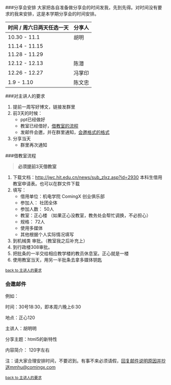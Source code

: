 ###分享会安排
大家把各自准备做分享会的时间发我，先到先得。对时间没有要求的我来安排，这是本学期分享会的时间安排。

| 时间 / 周六日两天任选一天 | 分享人 |
| ------------- | ------------- |
| 10.30 - 11.1  |	胡明
| 11.14 - 11.15 |
| 11.28 - 11.29 |	
| 12.12 - 12.13 |	陈潜
| 12.26 - 12.27 |	冯掌印
| 1.9   - 1.10  |	陈文忠


###对主讲人的要求

1. 提前一周写好博文，链接发群里
2. 前3天的时候：
	* ppt已经做好
	* 教室已经借好，[借教室的流程](#借教室流程)
	* 发邮件会邀，并在群里通知，[会邀格式的格式](#会邀邮件)
3. 分享当天
	* 群里再次通知


###借教室流程

> **必须提前3天借教室**

1. 下载文档：http://jwc.hit.edu.cn/news/sub_zlxz.asp?id=2930 本科生借用教室申请表。也可以在群文件下载
2. 填写：
	* 借用单位：机电学院 ComingX 创业俱乐部
	* 参加人： 社团全体
	* 参加人数： 50人
	* 教室：正心楼 （如果正心没教室，教务处会帮忙调换，不必担心）
	* 规格： 72人
	* 使用多媒体
	* 其他根据个人实际情况填写
3. 到机械类 审批。（教室我之后补充上）
4. 到行政楼308审批。
5. 把批条的一半交给相应教学楼的教员休息室。正心就是一楼
6. 使用教室当天，用另一半批条去拿多媒体钥匙

<sub>[back to 主讲人的要求](#对主讲人的要求)


### 会邀邮件
例如：

时间：30号18:30，即本周六晚上6:30

地点：正心120

主讲人：胡明明

分享主题：html5的新特性

内容简介： 120字左右

注：请大家合理安排时间，不要迟到。有事不来必须请假，回复邮件说明原因并抄送mmhu@comingx.com

<sub>[back to 主讲人的要求](#对主讲人的要求)

